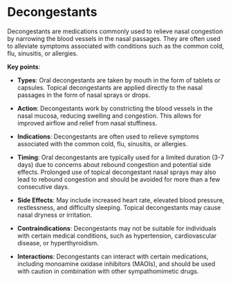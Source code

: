 [//]: # (source: ?)
[//]: # (tags: decongestants medications)

# Decongestants

Decongestants are medications commonly used to relieve nasal congestion by narrowing the blood vessels in the nasal passages. They are often used to alleviate symptoms associated with conditions such as the common cold, flu, sinusitis, or allergies.

**Key points**:

* **Types**: Oral decongestants are taken by mouth in the form of tablets or capsules. Topical decongestants are applied directly to the nasal passages in the form of nasal sprays or drops.

* **Action**: Decongestants work by constricting the blood vessels in the nasal mucosa, reducing swelling and congestion. This allows for improved airflow and relief from nasal stuffiness.

* **Indications**: Decongestants are often used to relieve symptoms associated with the common cold, flu, sinusitis, or allergies.

* **Timing**: Oral decongestants are typically used for a limited duration (3-7 days) due to concerns about rebound congestion and potential side effects. Prolonged use of topical decongestant nasal sprays may also lead to rebound congestion and should be avoided for more than a few consecutive days.

* **Side Effects**: May include increased heart rate, elevated blood pressure, restlessness, and difficulty sleeping. Topical decongestants may cause nasal dryness or irritation.

* **Contraindications**: Decongestants may not be suitable for individuals with certain medical conditions, such as hypertension, cardiovascular disease, or hyperthyroidism.

* **Interactions**: Decongestants can interact with certain medications, including monoamine oxidase inhibitors (MAOIs), and should be used with caution in combination with other sympathomimetic drugs.
